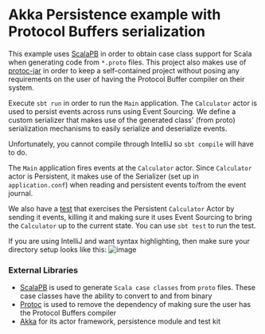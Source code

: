 # Akka Persistence example with Protocol Buffers serialization

This example uses [ScalaPB](https://trueaccord.github.io/ScalaPB/) in order to obtain case class support for Scala when
generating code from `*.proto` files. This project also makes use of [protoc-jar](https://github.com/os72/protoc-jar) in
order to keep a self-contained project without posing any requirements on the user of having the Protocol Buffer
compiler on their system.

Execute `sbt run` in order to run the `Main` application. The `Calculator` actor is used to persist events across runs
using Event Sourcing. We define a custom serializer that makes use of the generated class' (from proto)
serialization mechanisms to easily serialize and deserialize events.

Unfortunately, you cannot compile through IntelliJ so `sbt compile` will have to do.

The `Main` application fires events at the `Calculator` actor. Since `Calculator` actor is Persistent, it makes use of
the Serializer (set up in `application.conf`) when reading and persistent events to/from the event journal.

We also have a [test](https://github.com/referentiallytransparent/Akka-Persistence-example-with-Protocol-Buffers-serialization/blob/master/src/test/scala/com/experiments/calculator/PersistentCalculatorSpec.scala) that exercises the Persistent `Calculator` Actor by sending it events, killing it and making sure it uses Event Sourcing to bring the `Calculator` up to the current state. You can use `sbt test` to run the test.
 
 If you are using IntelliJ and want syntax highlighting, then make sure your directory setup looks like this:
 ![image](https://cloud.githubusercontent.com/assets/14280155/14578746/e1a8e258-035e-11e6-86af-5a74669930d5.png)

### External Libraries ###
- [ScalaPB](https://trueaccord.github.io/ScalaPB/) is used to generate `Scala case classes` from `proto` files. These case classes have the ability to convert to and from binary
- [Protoc](https://github.com/os72/protoc-jar) is used to remove the dependency of making sure the user has the Protocol Buffers compiler
- [Akka](http://akka.io/) for its actor framework, persistence module and test kit
